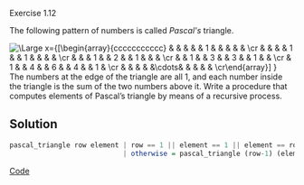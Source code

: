 Exercise 1.12

The following pattern of numbers is called *Pascal's* triangle.

![\Large x={\[\begin{array}{ccccccccccc} & & & & & 1 & & & & & \cr & & & & 1 & & 1 & & & & \cr & & & 1 & & 2 & & 1 & & & \cr & & 1 & & 3 & & 3 & & 1 & & \cr & 1 & & 4 & & 6 & & 4 & & 1 & \cr & & & & &\cdots& & & & & \cr\end{array}\] }](https://latex.codecogs.com/svg.image?%5Cbegin%7Barray%7D%7Bccccccccccc%7D%20%20&%20%20%20%20&%20%20%20%20&%20%20%20%20&%20%20%20%20&%20%201%20&%20%20%20%20&%20%20%20%20&%20%20%20%20&%20%20%20%20&%20%20%20%5Ccr%20%20&%20%20%20%20&%20%20%20%20&%20%20%20%20&%20%201%20&%20%20%20%20&%20%201%20&%20%20%20%20&%20%20%20%20&%20%20%20%20&%20%20%20%5Ccr%20%20&%20%20%20%20&%20%20%20%20&%20%201%20&%20%20%20%20&%20%202%20&%20%20%20%20&%20%201%20&%20%20%20%20&%20%20%20%20&%20%20%20%5Ccr%20%20&%20%20%20%20&%20%201%20&%20%20%20%20&%20%203%20&%20%20%20%20&%20%203%20&%20%20%20%20&%20%201%20&%20%20%20%20&%20%20%20%5Ccr%20%20&%20%201%20&%20%20%20%20&%20%204%20&%20%20%20%20&%20%206%20&%20%20%20%20&%20%204%20&%20%20%20%20&%20%201%20&%20%20%20%5Ccr%20%20&%20%20%20%20&%20%20%20%20&%20%20%20%20&%20%20%20%20&%5Ccdots&%20%20%20%20&%20%20%20%20&%20%20%20%20&%20%20%20%20&%20%20%20%5Ccr%5Cend%7Barray%7D)
The numbers at the edge of the triangle are all 1, and each number inside the triangle is the sum of the two numbers above it. Write a procedure that computes elements of Pascal’s triangle by means of a recursive process.

## Solution

```haskell
pascal_triangle row element | row == 1 || element == 1 || element == row = 1
                            | otherwise = pascal_triangle (row-1) (element-1) + pascal_triangle (row-1) element
```
[Code](../../src/ch-01/1-12.hs)
